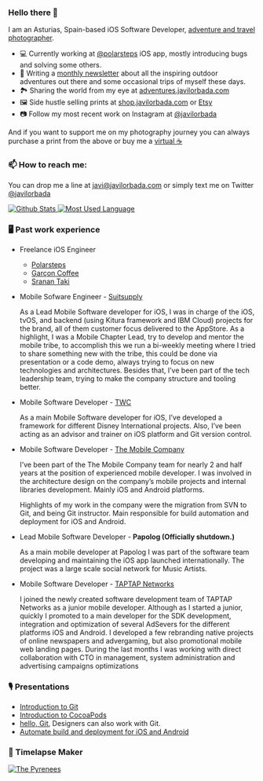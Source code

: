 ### Hello there 👋

I am an Asturias, Spain-based iOS Software Developer, [adventure and travel photographer](https://www.javilorbada.com/about-me).

- 💻 Currently working at [@polarsteps](https://github.com/polarsteps/) iOS app, mostly introducing bugs and solving some others.
- 📝 Writing a [monthly newsletter](https://www.getrevue.co/profile/javilorbada) about all the inspiring outdoor adventures out there and some occasional trips of myself these days.
- 🏞 Sharing the world from my eye at [adventures.javilorbada.com](https://adventures.javilorbada.com/)
- 🖼 Side hustle selling prints at [shop.javilorbada.com](https://shop.javilorbada.com/) or [Etsy](https://www.etsy.com/shop/JaviLorbadaFineArt)
- 📷 Follow my most recent work on Instagram at [@javilorbada](https://www.instagram.com/javilorbada/)

And if you want to support me on my photography journey you can always purchase a print from the above or buy me a [virtual ☕️](https://ko-fi.com/javilorbada)

### 📫 How to reach me:

You can drop me a line at [javi@javilorbada.com](mailto:javi@javilorbada.com) or simply text me on Twitter [@javilorbada](https://twitter.com/javilorbada)

<p align="left">
  <a href="https://github.com/JaviLorbada">
     <img alt="Github Stats" src="https://github-readme-stats.vercel.app/api?username=JaviLorbada&show_icons=true&hide_border=true&count_private=true" />
  </a>
  <a href="https://github.com/JaviLorbada/">
     <img alt="Most Used Language" src="https://github-readme-stats.vercel.app/api/top-langs/?username=JaviLorbada&hide_border=true&layout=compact" />
  </a>
</p>

### 🖥 Past work experience

- Freelance iOS Engineer
  - [Polarsteps](https://apps.apple.com/app/apple-store/id947925763)
  - [Garçon Coffee](https://garconcoffee.com/)
  - [Sranan Taki](https://apps.apple.com/nl/app/sranan-taki/id484868697)

- Mobile Sofware Engineer - [Suitsupply](https://suitsupply.com/)

  As a Lead Mobile Software developer for iOS, I was in charge of the iOS, tvOS, and backend (using Kitura framework and IBM Cloud) projects for the brand, all of them customer focus delivered to the AppStore.
  As a highlight, I was a Mobile Chapter Lead, try to develop and mentor the mobile tribe, to accomplish this we run a bi-weekly meeting where I tried to share something new with the tribe, this could be done via presentation or a code demo, always trying to focus on new technologies and architectures.
  Besides that, I’ve been part of the tech leadership team, trying to make the company structure and tooling better.

- Mobile Software Developer - [TWC](http://www.twcapps.com/)

	As a main Mobile Software developer for iOS, I’ve developed a framework for different Disney 	International projects. Also, I’ve been acting as an advisor and trainer on iOS platform and Git version 	control.

- Mobile Software Developer - [The Mobile Company](http://themobilecompany.com/)

    I’ve been part of the The Mobile Company team for nearly 2 and half years at the position of experienced 	mobile developer. I was involved in the architecture design on the company’s mobile projects and 	internal libraries development. Mainly iOS and Android platforms.
    
    Highlights of my work in the company were the migration from SVN to Git, and being Git instructor. Main 	responsible for build automation and deployment for iOS and Android.

- Lead Mobile Software Developer - **Papolog (Officially shutdown.)**

    As a main mobile developer at Papolog I was part of the software team developing and maintaining the iOS 	app launched internationally. The project was a large scale social network for Music Artists.

- Mobile Software Developer - [TAPTAP Networks](http://taptapnetworks.com/)

    I joined the newly created software development team of TAPTAP Networks as a junior mobile developer. 	Although as I started a junior, quickly I promoted to a main developer for the SDK development, 	integration and optimization of several AdSevers for the different platforms iOS and Android. I 	developed a few rebranding native projects of online newspapers and advergaming, but also promotional 	mobile web landing pages. During the last months I was working with direct collaboration with CTO in 	management, system administration and advertising campaigns optimizations

### 🎙 Presentations

- [Introduction to Git](https://speakerdeck.com/javilorbada/introduction-to-git)
- [Introduction to CocoaPods](https://speakerdeck.com/javilorbada/introduction-to-cocoapods)
- [hello, Git](https://speakerdeck.com/javilorbada/hello-git), Designers can also work with Git.
- [Automate build and deployment for iOS and Android](https://speakerdeck.com/javilorbada/-automate-build-and-deployment-for-ios-and-android)


### 🎥 Timelapse Maker

[![The Pyrenees](https://i.imgur.com/y2OVeGP.png)](https://vimeo.com/469824658 "The Pyrenees - Click to Watch!")

<!--
**JaviLorbada/JaviLorbada** is a ✨ _special_ ✨ repository because its `README.md` (this file) appears on your GitHub profile.

Here are some ideas to get you started:

- 🔭 I’m currently working on ...
- 🌱 I’m currently learning ...
- 👯 I’m looking to collaborate on ...
- 🤔 I’m looking for help with ...
- 💬 Ask me about ...
- 📫 How to reach me: ...
- 😄 Pronouns: ...
- ⚡ Fun fact: ...
-->
